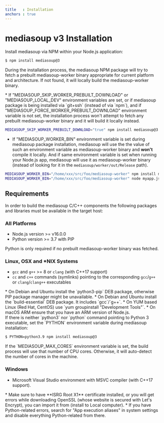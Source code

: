 ```yaml
---
title   : Installation
anchors : true
---
```



# mediasoup v3 Installation

Install mediasoup via NPM within your Node.js application:

```bash
$ npm install mediasoup@3
```

During the installation process, the mediasoup NPM package will try to fetch a prebuilt mediasoup-worker binary appropriate for current platform and architecture. If not found, it will locally build the mediasoup-worker binary.

<div markdown="1" class="note">
* If "MEDIASOUP_SKIP_WORKER_PREBUILT_DOWNLOAD" or "MEDIASOUP_LOCAL_DEV" environment variables are set, or if mediasoup package is being installed via `git+ssh` (instead of via `npm`), and if "MEDIASOUP_FORCE_WORKER_PREBUILT_DOWNLOAD" environment variable is not set, the installation process won't attempt to fetch any prebuilt mediasoup-worker binary and it will build it locally instead.

```bash
MEDIASOUP_SKIP_WORKER_PREBUILT_DOWNLOAD="true" npm install mediasoup@3
```

* If "MEDIASOUP_WORKER_BIN" environment variable is set during mediasoup package installation, mediasoup will use the the value of such an environment variable as mediasoup-worker binary and **won't** compile it locally. And if same environment variable is set when running your Node.js app, mediasoup will use it as mediasoup-worker binary (instead of looking for it in the `mediasoup/worker/out/Release` path).

```bash
MEDIASOUP_WORKER_BIN="/home/xxx/src/foo/mediasoup-worker" npm install mediasoup@3
MEDIASOUP_WORKER_BIN="/home/xxx/src/foo/mediasoup-worker" node myapp.js
```
</div>


## Requirements

In order to build the mediasoup C/C++ components the following packages and libraries must be available in the target host:

### All Platforms

* Node.js version >= v16.0.0
* Python version >= 3.7 with PIP

<div markdown="1" class="note">
Python is only required if no prebuilt mediasoup-worker binary was fetched.
</div>


### Linux, OSX and *NIX Systems

* `gcc` and `g++` >= 8 or `clang` (with C++17 support)
* `cc` and `c++` commands (symlinks) pointing to the corresponding `gcc`/`g++` or `clang`/`clang++` executables

<div markdown="1" class="note">
* On Debian and Ubuntu install the `python3-pip` DEB package, otherwise PIP package manager might be unavailable.
* On Debian and Ubuntu install the `build-essential` DEB package. It includes `gcc`/`g++`.
* On YUM based Linux (Red Hat, CentOS) use `yum groupinstall "Development Tools"`.
* On macOS ARM ensure that you have an ARM version of Node.js.
</div>

<div markdown="1" class="note">
If there is neither `python3` nor `python` command pointing to Python 3 executable, set the `PYTHON` environment variable during mediasoup installation:

```bash
$ PYTHON=python3.9 npm install mediasoup@3
```
</div>

<div markdown="1" class="note">
If the `MEDIASOUP_MAX_CORES` environment variable is set, the build process will use that number of CPU cores. Otherwise, it will auto-detect the number of cores in the machine.
</div>


### Windows

* Microsoft Visual Studio environment with MSVC compiler (with C++17 support).

<div markdown="1" class="note">
* Make sure to have **ISRG Root X1** certificate installed, or you will get errors while downloading OpenSSL (whose website is secured with Let's Encrypt), you can import it from <https://letsencrypt.org/certs/isrgrootx1.der> (install to Local computer).
* If you have Python-related errors, search for "App execution aliases" in system settings and disable everything Python-related from there.
</div>
